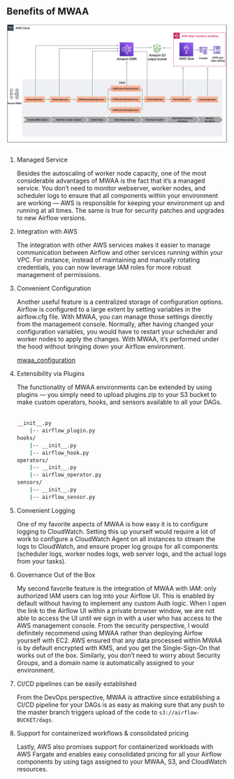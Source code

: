 ## Benefits of MWAA

![MWAA Architecture](/assets/architecture.png)

<ol>
<li>Managed Service</li>

Besides the autoscaling of worker node capacity, one of the most considerable advantages of MWAA is the fact that it’s a managed service. You don’t need to monitor webserver, worker nodes, and scheduler logs to ensure that all components within your environment are working — AWS is responsible for keeping your environment up and running at all times. The same is true for security patches and upgrades to new Airflow versions.

<li>Integration with AWS</li>

The integration with other AWS services makes it easier to manage communication between Airflow and other services running within your VPC. For instance, instead of maintaining and manually rotating credentials, you can now leverage IAM roles for more robust management of permissions.

<li>Convenient Configuration</li>

Another useful feature is a centralized storage of configuration options. Airflow is configured to a large extent by setting variables in the airflow.cfg file. With MWAA, you can manage those settings directly from the management console. Normally, after having changed your configuration variables, you would have to restart your scheduler and worker nodes to apply the changes. With MWAA, it’s performed under the hood without bringing down your Airflow environment.

[mwaa_configuration](/assets/mwaa_config.png)

<li>Extensibility via Plugins</li> 

The functionality of MWAA environments can be extended by using plugins — you simply need to upload plugins.zip to your S3 bucket to make custom operators, hooks, and sensors available to all your DAGs.

```bash

__init__.py
    |-- airflow_plugin.py
hooks/
    |-- __init__.py
    |-- airflow_hook.py
operators/
    |-- __init__.py
    |-- airflow_operator.py
sensors/
    |-- __init__.py
    |-- airflow_sensor.py

```

<li>Convenient Logging</li>

One of my favorite aspects of MWAA is how easy it is to configure logging to CloudWatch. Setting this up yourself would require a lot of work to configure a CloudWatch Agent on all instances to stream the logs to CloudWatch, and ensure proper log groups for all components (scheduler logs, worker nodes logs, web server logs, and the actual logs from your tasks).

<li>Governance Out of the Box</li>

My second favorite feature is the integration of MWAA with IAM: only authorized IAM users can log into your Airflow UI. This is enabled by default without having to implement any custom Auth logic. When I open the link to the Airflow UI within a private browser window, we are not able to access the UI until we sign in with a user who has access to the AWS management console. From the security perspective, I would definitely recommend using MWAA rather than deploying Airfow yourself with EC2. AWS ensured that any data processed within MWAA is by default encrypted with KMS, and you get the Single-Sign-On that works out of the box. Similarly, you don’t need to worry about Security Groups, and a domain name is automatically assigned to your environment.

<li>CI/CD pipelines can be easily established</li>

From the DevOps perspective, MWAA is attractive since establishing a CI/CD pipeline for your DAGs is as easy as making sure that any push to the master branch triggers upload of the code to <code>s3://airflow-BUCKET/dags</code>.

<li>Support for containerized workflows & consolidated pricing</li>

Lastly, AWS also promises support for containerized workloads with AWS Fargate and enables easy consolidated pricing for all your Airflow components by using tags assigned to your MWAA, S3, and CloudWatch resources.
</ol>